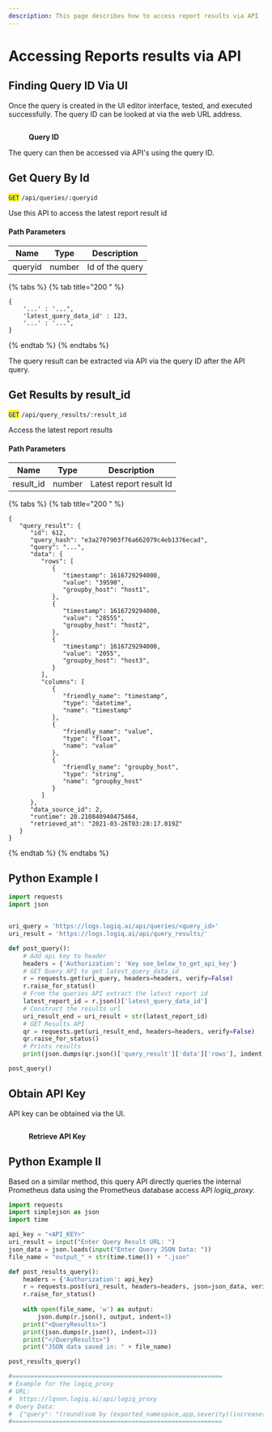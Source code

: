 ```yaml
---
description: This page describes how to access report results via API
---
```


# Accessing Reports results via API

## Finding Query ID Via UI

Once the query is created in the UI editor interface, tested, and executed successfully.  The query ID can be looked at via the web URL address.

<figure><img src="../../../.gitbook/assets/query-id-2023-11-17_9-54-29.jpg" alt=""><figcaption><p><strong>Query ID</strong></p></figcaption></figure>

The query can then be accessed via API's using the query ID.

## Get Query By Id

<mark style="color:blue;">`GET`</mark> `/api/queries/:queryid`

Use this API to access the latest report result id

#### Path Parameters

| Name    | Type   | Description     |
| ------- | ------ | --------------- |
| queryid | number | Id of the query |

{% tabs %}
{% tab title="200 " %}
```
{
    '...' : '...",
    'latest_query_data_id' : 123,
    '...' : '...",
}
```
{% endtab %}
{% endtabs %}

The query result can be extracted via API via the query ID after the API query.

## Get Results by result\_id

<mark style="color:blue;">`GET`</mark> `/api/query_results/:result_id`

Access the latest report results

#### Path Parameters

| Name       | Type   | Description             |
| ---------- | ------ | ----------------------- |
| result\_id | number | Latest report result Id |

{% tabs %}
{% tab title="200 " %}
```
{
   "query_result": {
      "id": 612,
      "query_hash": "e3a2707903f76a662079c4eb1376ecad",
      "query": "...",
      "data": {
         "rows": [
            {
               "timestamp": 1616729294000,
               "value": "39590",
               "groupby_host": "host1",
            },
            {
               "timestamp": 1616729294000,
               "value": "28555",
               "groupby_host": "host2",
            },
            {
               "timestamp": 1616729294000,
               "value": "2055",
               "groupby_host": "host3",
            }
         ],
         "columns": [
            {
               "friendly_name": "timestamp",
               "type": "datetime",
               "name": "timestamp"
            },
            {
               "friendly_name": "value",
               "type": "float",
               "name": "value"
            },
            {
               "friendly_name": "groupby_host",
               "type": "string",
               "name": "groupby_host"
            }
         ]
      },
      "data_source_id": 2,
      "runtime": 20.210840940475464,
      "retrieved_at": "2021-03-26T03:28:17.019Z"
   }
}
```
{% endtab %}
{% endtabs %}

## Python Example I

```python
import requests
import json


uri_query = 'https://logs.logiq.ai/api/queries/<query_id>'
uri_result = 'https://logs.logiq.ai/api/query_results/'

def post_query():
    # Add api key to header
    headers = {'Authorization': 'Key see_below_to_get_api_key'}
    # GET Query API to get latest_query_data_id
    r = requests.get(uri_query, headers=headers, verify=False)
    r.raise_for_status()
    # From the queries API extract the latest report id
    latest_report_id = r.json()['latest_query_data_id']
    # Construct the results url
    uri_result_end = uri_result + str(latest_report_id)
    # GET Results API
    qr = requests.get(uri_result_end, headers=headers, verify=False)
    qr.raise_for_status()
    # Prints results
    print(json.dumps(qr.json()['query_result']['data']['rows'], indent = 3))

post_query()
```

## Obtain API Key

API key can be obtained via the UI. &#x20;

<figure><img src="../../../.gitbook/assets/API-key-2023-11-17_10-13-15.jpg" alt=""><figcaption><p><strong>Retrieve API Key</strong></p></figcaption></figure>





## Python Example II

Based on a similar method, this query API directly queries the internal Prometheus data using the Prometheus database access API _logiq\_proxy_.

```python
import requests
import simplejson as json
import time

api_key = "<API_KEY>"
uri_result = input("Enter Query Result URL: ")
json_data = json.loads(input("Enter Query JSON Data: "))
file_name = "output_" + str(time.time()) + ".json"

def post_results_query():
    headers = {'Authorization': api_key}
    r = requests.post(uri_result, headers=headers, json=json_data, verify=False)
    r.raise_for_status()
    
    with open(file_name, 'w') as output:
        json.dump(r.json(), output, indent=3)
    print("<QueryResults>")
    print(json.dumps(r.json(), indent=3))
    print("</QueryResults>")
    print("JSON data saved in: " + file_name)

post_results_query()

#==========================================================
# Example for the logiq_proxy
# URL: 
#  https://lqnnn.logiq.ai/api/logiq_proxy
# Query Data: 
#  {"query": "(round(sum by (exported_namespace,app,severity)(increase(logiq_namespace_app_message_count{exported_namespace=~\"logiq:awesj\"}[3600s]))))&start=1700209381&end=1700212981","type": "query"}
#==========================================================
```
